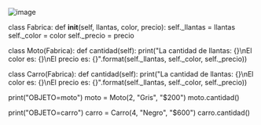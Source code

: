 ![image](https://github.com/user-attachments/assets/5a10ab8a-9924-490a-93af-7a830b032036)

class Fabrica:
    def __init__(self, llantas, color, precio):
        self._llantas = llantas
        self._color = color
        self._precio = precio

class Moto(Fabrica):
    def cantidad(self):
        print("La cantidad de llantas: {}\nEl color es: {}\nEl precio es: {}".format(self._llantas, self._color, self._precio))

class Carro(Fabrica):
    def cantidad(self):
        print("La cantidad de llantas: {}\nEl color es: {}\nEl precio es: {}".format(self._llantas, self._color, self._precio))

print("OBJETO=moto")
moto = Moto(2, "Gris", "$200")
moto.cantidad()

print("OBJETO=carro")
carro = Carro(4, "Negro", "$600")
carro.cantidad()

